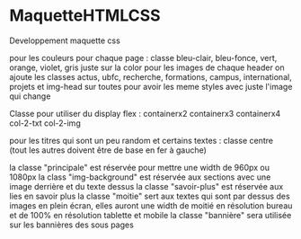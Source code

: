 # MaquetteHTMLCSS
Developpement maquette css

pour les couleurs pour chaque page : classe bleu-clair, bleu-fonce, vert, orange, violet, gris juste sur la color
pour les images de chaque header on ajoute les classes actus, ubfc, recherche, formations, campus, international, projets et img-head sur toutes pour avoir les meme styles
avec juste l'image qui change

Classe pour utiliser du display flex :
 containerx2
 containerx3
 containerx4
 col-2-txt
 col-2-img

pour les titres qui sont un peu random et certains textes :
classe centre (tout les autres doivent être de base en fer à gauche)

la classe "principale" est réservée pour mettre une width de 960px ou 1080px
la class "img-background" est réservée aux sections avec une image derrière et du texte dessus
la classe "savoir-plus" est réservée aux lies en savoir plus
la classe "moitie" sert aux textes qui sont par dessus des images en plein écran, elles auront une width de moitié en résolution bureau et de 100% en résolution tablette et mobile
la classe "bannière" sera utilisée sur les bannières des sous pages